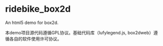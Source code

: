 ridebike_box2d
==============

An html5 demo for box2d.

本demo项目源代码遵循GPL协议。基础代码库（lufylegend.js, box2dweb）遵循各自的软件使用许可协议。
